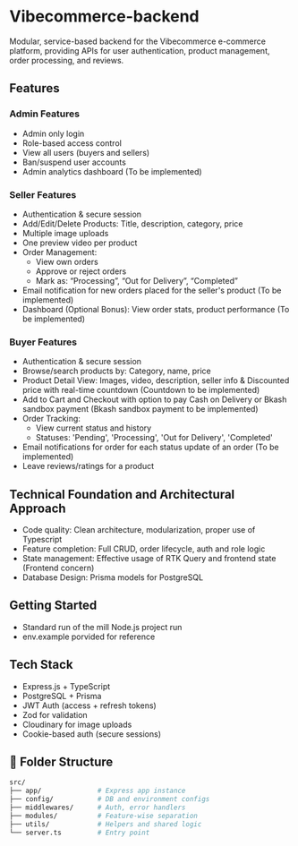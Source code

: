 # Vibecommerce-backend

Modular, service-based backend for the Vibecommerce e-commerce platform, providing APIs for user authentication, product management, order processing, and reviews.

## Features

### Admin Features
- Admin only login
- Role-based access control
- View all users (buyers and sellers)
- Ban/suspend user accounts
- Admin analytics dashboard (To be implemented)

### Seller Features
- Authentication & secure session
- Add/Edit/Delete Products: Title, description, category, price
- Multiple image uploads
- One preview video per product
- Order Management:
    - View own orders
    - Approve or reject orders
    - Mark as: “Processing”, “Out for Delivery”, “Completed”
- Email notification for new orders placed for the seller's product (To be implemented)
- Dashboard (Optional Bonus): View order stats, product performance (To be implemented)

### Buyer Features
- Authentication & secure session
- Browse/search products by: Category, name, price
- Product Detail View: Images, video, description, seller info & Discounted price with real-time countdown (Countdown to be implemented)
- Add to Cart and Checkout with option to pay Cash on Delivery or Bkash sandbox payment (Bkash sandbox payment to be implemented)
- Order Tracking:
    - View current status and history
    - Statuses: 'Pending', 'Processing', 'Out for Delivery', 'Completed'
- Email notifications for order for each status update of an order (To be implemented)
- Leave reviews/ratings for a product


## Technical Foundation and Architectural Approach

- Code quality: Clean architecture, modularization, proper use of Typescript
- Feature completion: Full CRUD, order lifecycle, auth and role logic
- State management: Effective usage of RTK Query and frontend state (Frontend concern)
- Database Design: Prisma models for PostgreSQL

## Getting Started

- Standard run of the mill Node.js project run
- env.example porvided for reference 

## Tech Stack

- Express.js + TypeScript
- PostgreSQL + Prisma
- JWT Auth (access + refresh tokens)
- Zod for validation
- Cloudinary for image uploads
- Cookie-based auth (secure sessions)

## 📁 Folder Structure

```bash
src/
├── app/              # Express app instance
├── config/           # DB and environment configs
├── middlewares/      # Auth, error handlers
├── modules/          # Feature-wise separation
├── utils/            # Helpers and shared logic
└── server.ts         # Entry point
